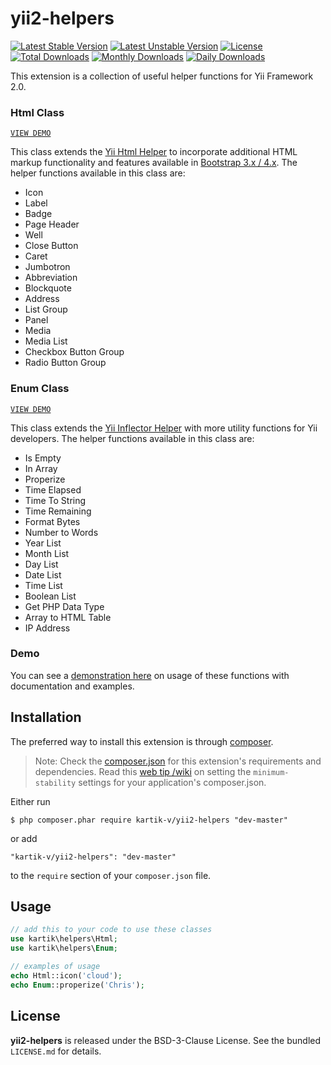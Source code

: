 yii2-helpers
============

[![Latest Stable Version](https://poser.pugx.org/kartik-v/yii2-helpers/v/stable)](https://packagist.org/packages/kartik-v/yii2-helpers)
[![Latest Unstable Version](https://poser.pugx.org/kartik-v/yii2-helpers/v/unstable)](https://packagist.org/packages/kartik-v/yii2-helpers)
[![License](https://poser.pugx.org/kartik-v/yii2-helpers/license)](https://packagist.org/packages/kartik-v/yii2-helpers)
[![Total Downloads](https://poser.pugx.org/kartik-v/yii2-helpers/downloads)](https://packagist.org/packages/kartik-v/yii2-helpers)
[![Monthly Downloads](https://poser.pugx.org/kartik-v/yii2-helpers/d/monthly)](https://packagist.org/packages/kartik-v/yii2-helpers)
[![Daily Downloads](https://poser.pugx.org/kartik-v/yii2-helpers/d/daily)](https://packagist.org/packages/kartik-v/yii2-helpers)

This extension is a collection of useful helper functions for Yii Framework 2.0.

### Html Class
[```VIEW DEMO```](http://demos.krajee.com/helper-functions/html)  

This class extends the [Yii Html Helper](https://github.com/yiisoft/yii2/blob/master/framework/helpers/Html.php) to incorporate additional HTML markup functionality and features available in [Bootstrap 3.x / 4.x](http://getbootstrap.com/). The helper functions available in this class are:
- Icon
- Label
- Badge
- Page Header
- Well
- Close Button
- Caret
- Jumbotron
- Abbreviation
- Blockquote
- Address
- List Group
- Panel
- Media
- Media List
- Checkbox Button Group
- Radio Button Group

### Enum Class
[```VIEW DEMO```](http://demos.krajee.com/helper-functions/enum)  

This class extends the [Yii Inflector Helper](https://github.com/yiisoft/yii2/blob/master/framework/helpers/Inflector.php) with more utility functions for Yii developers. The helper functions available in this class are:
- Is Empty
- In Array
- Properize
- Time Elapsed
- Time To String
- Time Remaining
- Format Bytes
- Number to Words
- Year List
- Month List
- Day List
- Date List
- Time List
- Boolean List
- Get PHP Data Type
- Array to HTML Table
- IP Address

### Demo
You can see a [demonstration here](http://demos.krajee.com/helpers) on usage of these functions with documentation and examples.

## Installation

The preferred way to install this extension is through [composer](http://getcomposer.org/download/).


> Note: Check the [composer.json](https://github.com/kartik-v/yii2-helpers/blob/master/composer.json) for this extension's requirements and dependencies. 
Read this [web tip /wiki](http://webtips.krajee.com/setting-composer-minimum-stability-application/) on setting the `minimum-stability` settings for your application's composer.json.

Either run

```
$ php composer.phar require kartik-v/yii2-helpers "dev-master"
```

or add

```
"kartik-v/yii2-helpers": "dev-master"
```

to the ```require``` section of your `composer.json` file.

## Usage

```php
// add this to your code to use these classes
use kartik\helpers\Html;
use kartik\helpers\Enum;

// examples of usage
echo Html::icon('cloud');
echo Enum::properize('Chris');
```

## License

**yii2-helpers** is released under the BSD-3-Clause License. See the bundled `LICENSE.md` for details.
